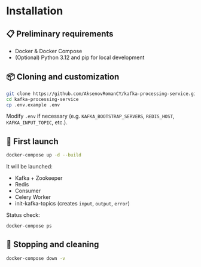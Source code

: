 # Installation

## 📋 Preliminary requirements

- Docker & Docker Compose
- (Optional) Python 3.12 and pip for local development

## 📦 Cloning and customization

```bash
git clone https://github.com/AksenovRomanCY/kafka-processing-service.git
cd kafka-processing-service
cp .env.example .env
```

Modify `.env` if necessary (e.g. `KAFKA_BOOTSTRAP_SERVERS`, `REDIS_HOST`, `KAFKA_INPUT_TOPIC`, etc.).

## 🚀 First launch

```bash
docker-compose up -d --build
```

It will be launched:
- Kafka + Zookeeper
- Redis
- Consumer
- Celery Worker
- init-kafka-topics (creates `input`, `output`, `error`)

Status check:
```bash
docker-compose ps
```

## 🧹 Stopping and cleaning

```bash
docker-compose down -v
```
